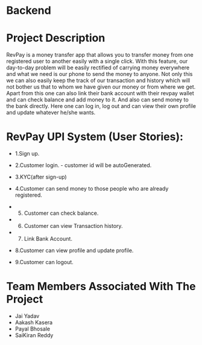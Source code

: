 # Backend
# Project Description
RevPay is a money transfer app that allows you to transfer money from one registered user to another easily with a single click. With this feature, our day-to-day problem will be easily rectified of carrying money everywhere and what we need is our phone to send the money to anyone. Not only this we can also easily keep the track of our transaction and history which will not bother us that to whom we have given our money or from where we get. Apart from this one can also link their bank account with their revpay wallet and can check balance and add money to it. And also can send money to the bank directly. Here one can log in, log out and can view their own profile and update whatever he/she wants.

# RevPay UPI System (User Stories):
* 1.Sign up.

* 2.Customer login. - customer id will be autoGenerated.

* 3.KYC(after sign-up)

* 4.Customer can send money to those people who are already registered.

* 5. Customer can check balance.

* 6. Customer can view Transaction history.

* 7. Link Bank Account.

* 8.Customer can view profile and update profile.

* 9.Customer can logout.

# Team Members Associated With The Project
* Jai Yadav
* Aakash Kasera
* Payal Bhosale
* SaiKiran Reddy
